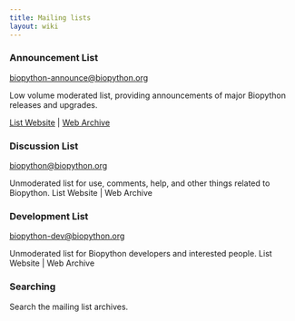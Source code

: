 ```yaml
---
title: Mailing lists
layout: wiki
---
```


### Announcement List

<biopython-announce@biopython.org>

Low volume moderated list, providing announcements of major Biopython
releases and upgrades.

[List
Website](http://www.biopython.org/mailman/listinfo/biopython-announce/)
| [Web Archive](http://www.biopython.org/pipermail/biopython-announce/)

### Discussion List

biopython@biopython.org

Unmoderated list for use, comments, help, and other things related to
Biopython. List Website | Web Archive

### Development List

biopython-dev@biopython.org

Unmoderated list for Biopython developers and interested people. List
Website | Web Archive

### Searching

Search the mailing list archives.
